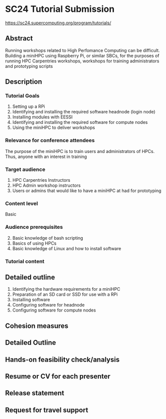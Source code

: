 # SC24 Tutorial Submission
https://sc24.supercomputing.org/program/tutorials/
## Abstract
Running workshops related to High Perfomance Computing can be difficult. Building a miniHPC using Raspberry Pi, or similar SBCs, for the purposes of running HPC Carpentries workshops, workshops for training administrators and prototyping scripts

## Description
### Tutorial Goals
1. Setting up a RPi
2. Identifying and installing the required software headnode (login node)
3. Installing modules with EESSI
4. Identifying and installing the required software for compute nodes
5. Using the miniHPC to deliver workshops

### Relevance for conference attendees
The purpose of the miniHPC is to train users and administrators of HPCs. Thus, anyone with an interest in training

### Target audience
1. HPC Carpentries Instructors
2. HPC Admin workshop instructors
3. Users or admins that would like to have a miniHPC at had for prototyping

### Content level
Basic

### Audience prerequisites
2. Basic knowledge of bash scripting
3. Basics of using HPCs
4. Basic knowledge of Linux and how to install software

### Tutorial content

## Detailed outline
1. Identifying the hardware requirements for a miniHPC
2. Preparation of an SD card or SSD for use with a RPi
3. Installing software
4. Configuring software for headnode
5. Configuring software for compute nodes

## Cohesion measures


## Detailed Outline


## Hands-on feasibility check/analysis

## Resume or CV for each presenter

## Release statement

## Request for travel support





